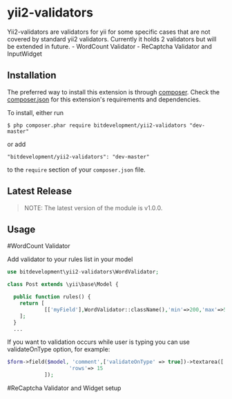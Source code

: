 yii2-validators
===================

Yii2-validators are validators for yii for some specific cases that are not covered by standard yii2 validators. 
Currently it holds 2 validators but will be extended in future.
	- WordCount Validator
	- ReCaptcha Validator and InputWidget

## Installation

The preferred way to install this extension is through [composer](http://getcomposer.org/download/). Check the [composer.json](https://github.com/bitdevelopment/yii2-validators/blob/master/composer.json) for this extension's requirements and dependencies.

To install, either run

```
$ php composer.phar require bitdevelopment/yii2-validators "dev-master"
```

or add

```
"bitdevelopment/yii2-validators": "dev-master"
```

to the ```require``` section of your `composer.json` file.

## Latest Release

> NOTE: The latest version of the module is v1.0.0.

## Usage

#WordCount Validator

Add validator to your rules list in your model

```php
use bitdevelopment\yii2-validators\WordValidator;

class Post extends \yii\base\Model {

  public function rules() {
    return [
            [['myField'],WordValidator::className(),'min'=>200,'max'=>500]
    ];
  }
  ...
```
If you want to validation occurs while user is typing you can use validateOnType option, for example:
```php
$form->field($model, 'comment',['validateOnType' => true])->textarea([
                    'rows'=> 15
            ]);
```

#ReCaptcha Validator and Widget setup
